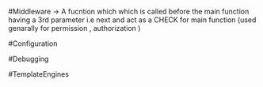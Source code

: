 

#Middleware -> A fucntion which which is called before the main function having a 3rd parameter i.e next and act as a CHECK for main function (used genarally for permission , authorization )

#Configuration

#Debugging

#TemplateEngines

